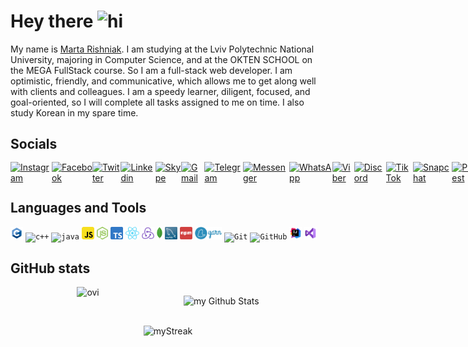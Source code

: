 # Hey there <img src="https://media.giphy.com/media/hvRJCLFzcasrR4ia7z/giphy.gif" width="25" alt="hi">

My name is [Marta Rishniak](https://resume.io/r/GyF9L0MpY). I am studying at the Lviv Polytechnic National University, majoring in Computer Science, and at the OKTEN SCHOOL on the
MEGA FullStack course. So I am a full-stack web developer. I am optimistic, friendly, and communicative, which allows me
to get along well with clients and colleagues. I am a speedy learner, diligent, focused, and goal-oriented, so I will
complete all tasks assigned to me on time. I also study Korean in my spare time.

## Socials

<div style="display: flex; justify-content: space-evenly; align-items: center; height: 30px">
<a href="https://www.instagram.com/_marta.ri_">
  <img alt="Instagram" src="https://cdn2.iconfinder.com/data/icons/social-icons-33/128/Instagram-128.png" width="23px"/>
</a>
<a href="https://www.facebook.com/marta.rishnyak">
  <img alt="Facebook" src="https://cdn2.iconfinder.com/data/icons/social-media-2285/512/1_Facebook2_colored_svg-128.png" width="23px"/>
</a>
<a href="https://twitter.com/rishniak_m">
<img alt="Twitter" src="https://cdn2.iconfinder.com/data/icons/social-media-2285/512/1_Twitter_colored_svg-128.png" width="23px"/>
</a>
<a href="https://www.linkedin.com/in/marta-rishnyak-b9197a212">
  <img alt="Linkedin" src="https://cdn1.iconfinder.com/data/icons/logotypes/32/circle-linkedin-128.png" width="23px"/>
</a>
<a href="https://join.skype.com/invite/EPDGdSyhCi0M">
<img alt="Skype" src="https://cdn3.iconfinder.com/data/icons/social-media-2169/24/social_media_social_media_logo_skype-128.png" width="23px"/>
</a>
<a href="mailto:rishyakmarta@gmail.com">
<img alt="Gmail" src="https://cdn1.iconfinder.com/data/icons/google-new-logos-1/32/gmail_new_logo-128.png" width="23px"/>
</a>
<a href="https://t.me/marta_ri">
<img alt="Telegram" src="https://cdn3.iconfinder.com/data/icons/social-icons-33/512/Telegram-128.png" width="23px"/>
</a>
<a href="https://m.me/marta.rishnyak">
<img alt="Messenger" src="https://cdn4.iconfinder.com/data/icons/social-media-flat-7/64/Social-media_FB-Messenger-128.png" width="23px"/>
</a>
<a href="https://api.whatsapp.com/send?phone=380971604558">
<img alt="WhatsApp" src="https://cdn3.iconfinder.com/data/icons/2018-social-media-logotypes/1000/2018_social_media_popular_app_logo-whatsapp-128.png" width="23px"/>
</a>
<a href="#">
  <img alt="Viber" src="https://cdn3.iconfinder.com/data/icons/social-media-2169/24/social_media_social_media_logo_viber-128.png" width="23px"/>
</a>
<a href="https://discordapp.com/users/764082631708246046">
<img alt="Discord" src="https://cdn3.iconfinder.com/data/icons/social-network-flat-3/100/Discord-128.png" width="23px"/>
</a>
<a href="https://www.tiktok.com/@martarishniak">
<img alt="TikTok" src="https://cdn4.iconfinder.com/data/icons/social-media-flat-7/64/Social-media_Tiktok-128.png" width="23px"/>
</a>
<a href="https://story.snapchat.com/s/rishniakmarta">
<img alt="Snapchat" src="https://cdn3.iconfinder.com/data/icons/2018-social-media-logotypes/1000/2018_social_media_popular_app_logo_snapchat-128.png" width="23px"/>
</a>
<a href="https://www.pinterest.com/marta_ri5217">
<img alt="Pinterest" src="https://cdn2.iconfinder.com/data/icons/social-media-2285/512/1_Pinterest_colored_svg-128.png" width="23px"/>
</a>
<a href="https://open.spotify.com/user/qfbsu4v757dap6w5aarcwva9h?si=aliEcTQPQ6-tulm7fzZu8Q&utm_source=copy-link">
<img alt="Spotify" src="https://cdn2.iconfinder.com/data/icons/social-icons-33/128/Spotify-128.png" width="23px"/>
</a>
<a href="https://soundcloud.com/marta-rishnyak?utm_source=clipboard&utm_medium=text&utm_campaign=social_sharing">
<img alt="Soundcloud" src="https://cdn2.iconfinder.com/data/icons/social-icons-33/128/Soundcloud-128.png" width="23px"/>
</a>
</div>

## Languages and Tools

<code><img height="20" src="icons/C.png" alt="c"/></code>
<code><img height="20" src="https://cdn4.iconfinder.com/data/icons/logos-brands-in-colors/404/c_logo-128.png" alt="c++"/></code>
<code><img height="20" src="https://cdn4.iconfinder.com/data/icons/logos-and-brands/512/181_Java_logo_logos-128.png" alt="java"/></code>
<code><img height="20" src="icons/JS.png" alt="js"/></code>
<code><img height="20" src="icons/NodeJS.png" alt="NodeJS"/></code>
<code><img height="20" src="icons/TS.png" alt="ts"/></code>
<code><img height="20" src="icons/React.png" alt="React"/></code>
<code><img height="20" src="icons/Redux.png" alt="Redux"/></code>
<code><img height="20" src="icons/MongoDB.png" alt="MongoDB"/></code>
<code><img height="20" src="icons/MySQL.png" alt="MySQL"/></code>
<code><img height="20" src="icons/npm.png" alt="npm"/></code>
<code><img height="20" src="icons/yarn.png" alt="yarn"/></code>
<code><img height="20" src="https://cdn3.iconfinder.com/data/icons/social-media-2169/24/social_media_social_media_logo_git-128.png" alt="Git"/></code>
<code><img height="20" src="https://cdn4.iconfinder.com/data/icons/social-media-logos-6/512/71-github-128.png" alt="GitHub"/></code>
<code><img height="20" src="icons/IntelliJ.png" alt="IntelliJ"/></code>
<code><img height="20" src="icons/VisualStudio.png" alt="VisualStudio"/></code>

## GitHub stats

<div style="display: flex; justify-content: space-evenly; align-content: center; column-gap: 3vw">
<img src="https://github-readme-stats.vercel.app/api/top-langs?username=martari03&show_icons=true&locale=en&layout=compact" alt="ovi" />

[//]: # (</div>)

[//]: # (<br/>)

[//]: # (<div style="display: flex; justify-content: space-evenly; align-content: center">)
<img src="https://github-readme-stats.vercel.app/api?username=martari03&include_all_commits=true&count_private=true&show_icons=true&line_height=20" alt="my Github Stats"/>
</div>
<br/>
<div style="display: flex; justify-content: space-evenly; align-content: center">
<img src="https://github-readme-streak-stats.herokuapp.com/?user=martari03" alt="myStreak"/>
</div>